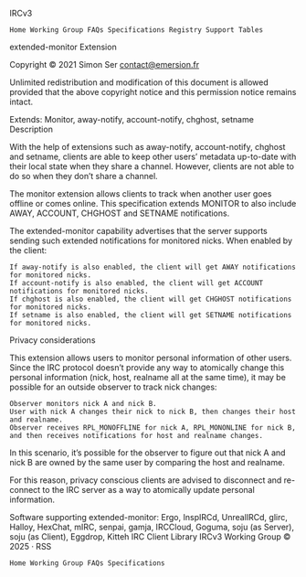 
IRCv3

    Home Working Group FAQs Specifications Registry Support Tables 

extended-monitor Extension

Copyright © 2021 Simon Ser <contact@emersion.fr>

Unlimited redistribution and modification of this document is allowed provided that the above copyright notice and this permission notice remains intact.

Extends: Monitor, away-notify, account-notify, chghost, setname
Description

With the help of extensions such as away-notify, account-notify, chghost and setname, clients are able to keep other users’ metadata up-to-date with their local state when they share a channel. However, clients are not able to do so when they don’t share a channel.

The monitor extension allows clients to track when another user goes offline or comes online. This specification extends MONITOR to also include AWAY, ACCOUNT, CHGHOST and SETNAME notifications.

The extended-monitor capability advertises that the server supports sending such extended notifications for monitored nicks. When enabled by the client:

    If away-notify is also enabled, the client will get AWAY notifications for monitored nicks.
    If account-notify is also enabled, the client will get ACCOUNT notifications for monitored nicks.
    If chghost is also enabled, the client will get CHGHOST notifications for monitored nicks.
    If setname is also enabled, the client will get SETNAME notifications for monitored nicks.

Privacy considerations

This extension allows users to monitor personal information of other users. Since the IRC protocol doesn’t provide any way to atomically change this personal information (nick, host, realname all at the same time), it may be possible for an outside observer to track nick changes:

    Observer monitors nick A and nick B.
    User with nick A changes their nick to nick B, then changes their host and realname.
    Observer receives RPL_MONOFFLINE for nick A, RPL_MONONLINE for nick B, and then receives notifications for host and realname changes.

In this scenario, it’s possible for the observer to figure out that nick A and nick B are owned by the same user by comparing the host and realname.

For this reason, privacy conscious clients are advised to disconnect and re-connect to the IRC server as a way to atomically update personal information.

Software supporting extended-monitor: Ergo, InspIRCd, UnrealIRCd, glirc, Halloy, HexChat, mIRC, senpai, gamja, IRCCloud, Goguma, soju (as Server), soju (as Client), Eggdrop, Kitteh IRC Client Library
IRCv3 Working Group © 2025 · RSS

    Home Working Group FAQs Specifications 

